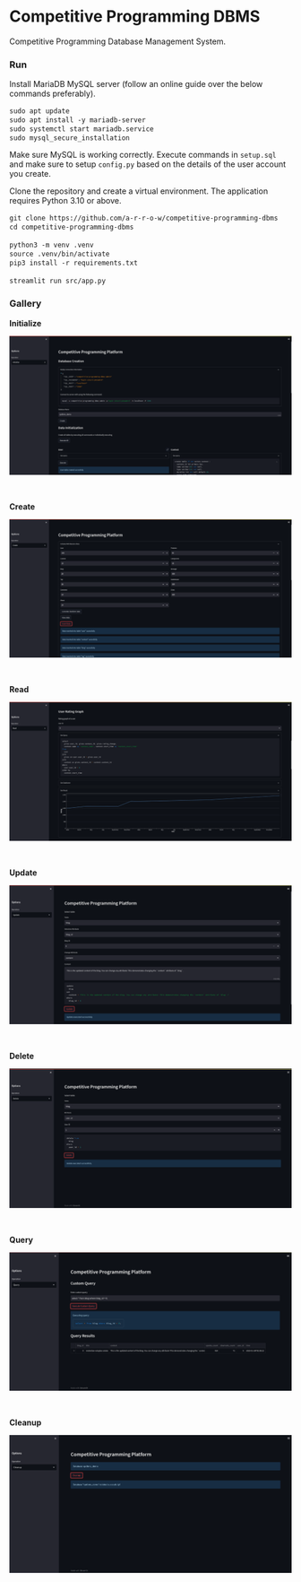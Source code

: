 # Competitive Programming DBMS

Competitive Programming Database Management System.

### Run

Install MariaDB MySQL server (follow an online guide over the below commands preferably).

```
sudo apt update
sudo apt install -y mariadb-server
sudo systemctl start mariadb.service
sudo mysql_secure_installation
```

Make sure MySQL is working correctly. Execute commands in `setup.sql` and make sure to setup `config.py` based on the details of the user account you create.

Clone the repository and create a virtual environment. The application requires Python 3.10 or above.

```
git clone https://github.com/a-r-r-o-w/competitive-programming-dbms
cd competitive-programming-dbms

python3 -m venv .venv
source .venv/bin/activate
pip3 install -r requirements.txt

streamlit run src/app.py
```

### Gallery

**Initialize**

![initialize.png](./images/initialize.png)

<br />

**Create**

![create.png](./images/create.png)

<br />

**Read**

![read.png](./images/read.png)

<br />

**Update**

![update.png](./images/update.png)

<br />

**Delete**

![delete.png](./images/delete.png)

<br />

**Query**

![query.png](./images/query.png)

<br />

**Cleanup**

![cleanup.png](./images/cleanup.png)
